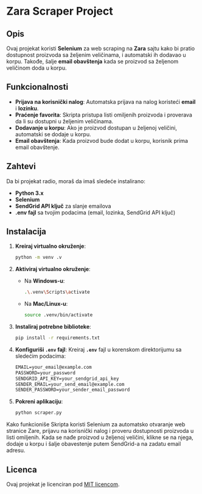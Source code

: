 # Zara Scraper Project

## Opis
Ovaj projekat koristi **Selenium** za web scraping na **Zara** sajtu kako bi pratio dostupnost proizvoda sa željenim veličinama, i automatski ih dodavao u korpu. Takođe, šalje **email obavštenja** kada se proizvod sa željenom veličinom doda u korpu.

## Funkcionalnosti
- **Prijava na korisnički nalog**: Automatska prijava na nalog koristeći **email** i **lozinku**.
- **Praćenje favorita**: Skripta pristupa listi omiljenih proizvoda i proverava da li su dostupni u željenim veličinama.
- **Dodavanje u korpu**: Ako je proizvod dostupan u željenoj veličini, automatski se dodaje u korpu.
- **Email obavštenja**: Kada proizvod bude dodat u korpu, korisnik prima email obavštenje.

## Zahtevi
Da bi projekat radio, moraš da imaš sledeće instalirano:

- **Python 3.x**  
- **Selenium**
- **SendGrid API ključ** za slanje emailova
- **.env fajl** sa tvojim podacima (email, lozinka, SendGrid API ključ)

## Instalacija

1. **Kreiraj virtualno okruženje**:
   ```bash
   python -m venv .v

   ```

2. **Aktiviraj virtualno okruženje**:
   - Na **Windows-u**:
     ```bash
     .\.venv\Scripts\activate
     ```
   - Na **Mac/Linux-u**:
     ```bash
     source .venv/bin/activate
     ```

3. **Instaliraj potrebne biblioteke**:
   ```bash
   pip install -r requirements.txt
   ```

4. **Konfiguriši `.env` fajl**:
   Kreiraj **`.env`** fajl u korenskom direktorijumu sa sledećim podacima:
   ```txt
   EMAIL=your_email@example.com
   PASSWORD=your_password
   SENDGRID_API_KEY=your_sendgrid_api_key
   SENDER_EMAIL=your_send_email@example.com
   SENDER_PASSWORD=your_sender_email_password
   ```

5. **Pokreni aplikaciju**:
   ```bash
   python scraper.py
   ```

Kako funkcioniše
Skripta koristi Selenium za automatsko otvaranje web stranice Zare, prijavu na korisnički nalog i proveru dostupnosti proizvoda u listi omiljenih. 
Kada se nađe proizvod u željenoj veličini, klikne se na njega, dodaje u korpu i šalje obavestenje putem SendGrid-a na zadatu email adresu.

## Licenca

Ovaj projekat je licenciran pod [MIT licencom](LICENSE).





